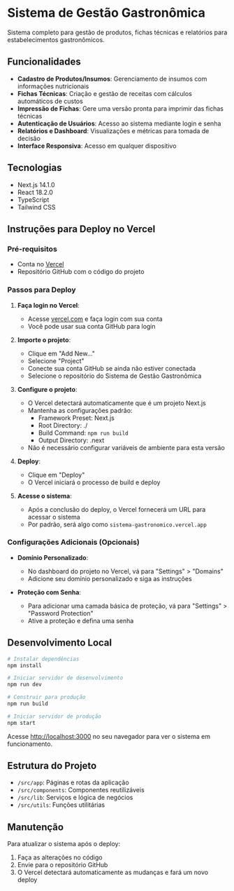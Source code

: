 # Sistema de Gestão Gastronômica

Sistema completo para gestão de produtos, fichas técnicas e relatórios para estabelecimentos gastronômicos.

## Funcionalidades

- **Cadastro de Produtos/Insumos**: Gerenciamento de insumos com informações nutricionais
- **Fichas Técnicas**: Criação e gestão de receitas com cálculos automáticos de custos
- **Impressão de Fichas**: Gere uma versão pronta para imprimir das fichas técnicas
- **Autenticação de Usuários**: Acesso ao sistema mediante login e senha
- **Relatórios e Dashboard**: Visualizações e métricas para tomada de decisão
- **Interface Responsiva**: Acesso em qualquer dispositivo

## Tecnologias

- Next.js 14.1.0
- React 18.2.0
- TypeScript
- Tailwind CSS

## Instruções para Deploy no Vercel

### Pré-requisitos

- Conta no [Vercel](https://vercel.com)
- Repositório GitHub com o código do projeto

### Passos para Deploy

1. **Faça login no Vercel**:
   - Acesse [vercel.com](https://vercel.com) e faça login com sua conta
   - Você pode usar sua conta GitHub para login

2. **Importe o projeto**:
   - Clique em "Add New..."
   - Selecione "Project"
   - Conecte sua conta GitHub se ainda não estiver conectada
   - Selecione o repositório do Sistema de Gestão Gastronômica

3. **Configure o projeto**:
   - O Vercel detectará automaticamente que é um projeto Next.js
   - Mantenha as configurações padrão:
     - Framework Preset: Next.js
     - Root Directory: ./
     - Build Command: `npm run build`
     - Output Directory: .next
   - Não é necessário configurar variáveis de ambiente para esta versão

4. **Deploy**:
   - Clique em "Deploy"
   - O Vercel iniciará o processo de build e deploy

5. **Acesse o sistema**:
   - Após a conclusão do deploy, o Vercel fornecerá um URL para acessar o sistema
   - Por padrão, será algo como `sistema-gastronomico.vercel.app`

### Configurações Adicionais (Opcionais)

- **Domínio Personalizado**:
  - No dashboard do projeto no Vercel, vá para "Settings" > "Domains"
  - Adicione seu domínio personalizado e siga as instruções

- **Proteção com Senha**:
  - Para adicionar uma camada básica de proteção, vá para "Settings" > "Password Protection"
  - Ative a proteção e defina uma senha

## Desenvolvimento Local

```bash
# Instalar dependências
npm install

# Iniciar servidor de desenvolvimento
npm run dev

# Construir para produção
npm run build

# Iniciar servidor de produção
npm start
```

Acesse [http://localhost:3000](http://localhost:3000) no seu navegador para ver o sistema em funcionamento.

## Estrutura do Projeto

- `/src/app`: Páginas e rotas da aplicação
- `/src/components`: Componentes reutilizáveis
- `/src/lib`: Serviços e lógica de negócios
- `/src/utils`: Funções utilitárias

## Manutenção

Para atualizar o sistema após o deploy:
1. Faça as alterações no código
2. Envie para o repositório GitHub
3. O Vercel detectará automaticamente as mudanças e fará um novo deploy
